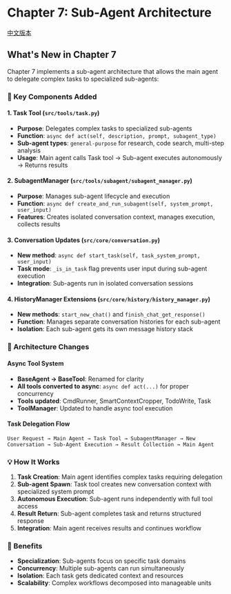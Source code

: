 # Chapter 7: Sub-Agent Architecture

[中文版本](./README_zh.md)

## What's New in Chapter 7

Chapter 7 implements a sub-agent architecture that allows the main agent to delegate complex tasks to specialized sub-agents:

### 🤖 Key Components Added

#### 1. Task Tool (`src/tools/task.py`)
- **Purpose**: Delegates complex tasks to specialized sub-agents
- **Function**: `async def act(self, description, prompt, subagent_type)`
- **Sub-agent types**: `general-purpose` for research, code search, multi-step analysis
- **Usage**: Main agent calls Task tool → Sub-agent executes autonomously → Returns results

#### 2. SubagentManager (`src/tools/subagent/subagent_manager.py`)
- **Purpose**: Manages sub-agent lifecycle and execution
- **Function**: `async def create_and_run_subagent(self, system_prompt, user_input)`
- **Features**: Creates isolated conversation context, manages execution, collects results

#### 3. Conversation Updates (`src/core/conversation.py`)
- **New method**: `async def start_task(self, task_system_prompt, user_input)`
- **Task mode**: `_is_in_task` flag prevents user input during sub-agent execution
- **Integration**: Sub-agents run in isolated conversation sessions

#### 4. HistoryManager Extensions (`src/core/history/history_manager.py`)
- **New methods**: `start_new_chat()` and `finish_chat_get_response()`
- **Function**: Manages separate conversation histories for each sub-agent
- **Isolation**: Each sub-agent gets its own message history stack

### 🔄 Architecture Changes

#### Async Tool System
- **BaseAgent → BaseTool**: Renamed for clarity
- **All tools converted to async**: `async def act(...)` for proper concurrency
- **Tools updated**: CmdRunner, SmartContextCropper, TodoWrite, Task
- **ToolManager**: Updated to handle async tool execution

#### Task Delegation Flow
```
User Request → Main Agent → Task Tool → SubagentManager → New Conversation → Sub-Agent Execution → Result Collection → Main Agent
```

### 💡 How It Works

1. **Task Creation**: Main agent identifies complex tasks requiring delegation
2. **Sub-agent Spawn**: Task tool creates new conversation context with specialized system prompt
3. **Autonomous Execution**: Sub-agent runs independently with full tool access
4. **Result Return**: Sub-agent completes task and returns structured response
5. **Integration**: Main agent receives results and continues workflow

### 🚀 Benefits

- **Specialization**: Sub-agents focus on specific task domains
- **Concurrency**: Multiple sub-agents can run simultaneously
- **Isolation**: Each task gets dedicated context and resources
- **Scalability**: Complex workflows decomposed into manageable units
